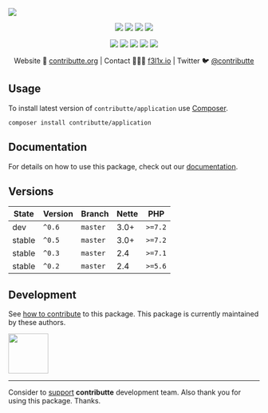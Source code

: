 ![](https://heatbadger.now.sh/github/readme/contributte/application/)

<p align=center>
  <a href="https://github.com/contributte/application/actions"><img src="https://badgen.net/github/checks/contributte/application/master?cache=300"></a>
  <a href="https://coveralls.io/r/contributte/application"><img src="https://badgen.net/coveralls/c/github/contributte/application?cache=300"></a>
  <a href="https://packagist.org/packages/contributte/application"><img src="https://badgen.net/packagist/dm/contributte/application"></a>
  <a href="https://packagist.org/packages/contributte/application"><img src="https://badgen.net/packagist/v/contributte/application"></a>
</p>
<p align=center>
  <a href="https://packagist.org/packages/contributte/application"><img src="https://badgen.net/packagist/php/contributte/application"></a>
  <a href="https://github.com/contributte/application"><img src="https://badgen.net/github/license/contributte/application"></a>
  <a href="https://bit.ly/ctteg"><img src="https://badgen.net/badge/support/gitter/cyan"></a>
  <a href="https://bit.ly/cttfo"><img src="https://badgen.net/badge/support/forum/yellow"></a>
  <a href="https://contributte.org/partners.html"><img src="https://badgen.net/badge/sponsor/donations/F96854"></a>
</p>

<p align=center>
Website 🚀 <a href="https://contributte.org">contributte.org</a> | Contact 👨🏻‍💻 <a href="https://f3l1x.io">f3l1x.io</a> | Twitter 🐦 <a href="https://twitter.com/contributte">@contributte</a>
</p>

## Usage

To install latest version of `contributte/application` use [Composer](https://getcomposer.com).

```
composer install contributte/application
```

## Documentation

For details on how to use this package, check out our [documentation](.docs).

## Versions

| State       | Version | Branch   | Nette | PHP     |
|-------------|---------|----------|-------|---------|
| dev         | `^0.6`  | `master` | 3.0+  | `>=7.2` |
| stable      | `^0.5`  | `master` | 3.0+  | `>=7.2`  |
| stable      | `^0.3`  | `master` | 2.4   | `>=7.1` |
| stable      | `^0.2`  | `master` | 2.4   | `>=5.6` |


## Development

See [how to contribute](https://contributte.org) to this package. This package is currently maintained by these authors.

<a href="https://github.com/paveljanda">
    <img width="80" height="80" src="https://avatars2.githubusercontent.com/u/1488874?v=3&s=80">
</a>

-----

Consider to [support](https://contributte.com/partners) **contributte** development team.
Also thank you for using this package. Thanks.
